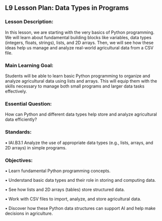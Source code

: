 ## L9 Lesson Plan: Data Types in Programs
### Lesson Description:
In this lesson, we are starting with the very basics of Python programming. We will learn about fundamental building blocks like variables, data types (integers, floats, strings), lists, and 2D arrays. Then, we will see how these ideas help us manage and analyze real-world agricultural data from a CSV file.

### Main Learning Goal:
Students will be able to learn basic Python programming to organize and analyze agricultural data using lists and arrays. This will equip them with the skills necessary to manage both small programs and larger data tasks effectively.

### Essential Question:

How can Python and different data types help store and analyze agricultural data efficiently?  

### Standards:

•	IAI.B3.1 Analyze the use of appropriate data types (e.g., lists, arrays, and 2D arrays) in simple programs.  

### Objectives:

•	Learn fundamental Python programming concepts.  

•	Understand basic data types and their role in storing and computing data.  

•	See how lists and 2D arrays (tables) store structured data.  

•	Work with CSV files to import, analyze, and store agricultural data.

•	Discover how these Python data structures can support AI and help make decisions in agriculture.


